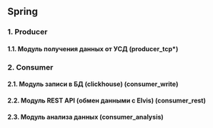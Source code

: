 ## Spring
### 1. Producer
#### 1.1. Модуль получения данных от УСД (producer_tcp*)
### 2. Consumer
#### 2.1. Модуль записи в БД (clickhouse) (consumer_write)
#### 2.2. Модуль REST API (обмен данными с Elvis) (consumer_rest)
#### 2.3. Модуль анализа данных (consumer_analysis)